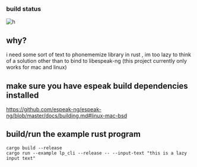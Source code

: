 ### build status
![h](https://github.com/heabeounMKTO/lazy_phonememize/actions/workflows/rust.yml/badge.svg)
## why?
i need some sort of text to phonememize library in rust ,
im too lazy to think of a solution other than to bind to libespeak-ng 
(this project currently only works for mac and linux)
## make sure you have espeak build dependencies installed 

https://github.com/espeak-ng/espeak-ng/blob/master/docs/building.md#linux-mac-bsd

## build/run the example rust program
```
cargo build --release
cargo run --example lp_cli --release -- --input-text "this is a lazy input text"
```
